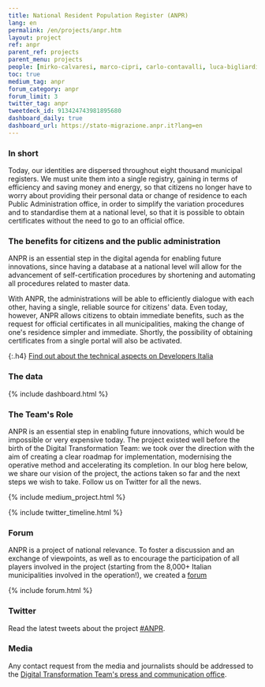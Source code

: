```yaml
---
title: National Resident Population Register (ANPR)
lang: en
permalink: /en/projects/anpr.htm
layout: project
ref: anpr
parent_ref: projects
parent_menu: projects
people: [mirko-calvaresi, marco-cipri, carlo-contavalli, luca-bigliardi, giuseppe-pasceri, elisabetta-pique]
toc: true
medium_tag: anpr
forum_category: anpr
forum_limit: 3
twitter_tag: anpr
tweetdeck_id: 913424743981895680
dashboard_daily: true
dashboard_url: https://stato-migrazione.anpr.it?lang=en
---
```


### In short

Today, our identities are dispersed throughout eight thousand municipal registers. We must
unite them into a single registry, gaining in terms of efficiency and saving money and energy,
so that citizens no longer have to worry about providing their personal data or
change of residence to each Public Administration office, in order to simplify the
variation procedures and to standardise them at a national level, so that it is possible to
obtain certificates without the need to go to
an official office.

### The benefits for citizens and the public administration

ANPR is an essential step in the digital agenda for enabling future innovations, since having a database at a national level will allow for the advancement of self-certification procedures by shortening and
automating all procedures related to master data.

With ANPR, the administrations will be able to efficiently dialogue with each other,
having a single, reliable source for citizens&#39; data. Even today, however,
ANPR allows citizens to obtain immediate benefits, such as the request for official
certificates in all municipalities, making the change of one&#39;s residence simpler and immediate.
Shortly, the possibility of obtaining certificates from a single portal will also be activated.


{:.h4}
[Find out about the technical aspects on Developers Italia](https://developers.italia.it/en/anpr/)

### The data
{% include dashboard.html %}

### The Team&#39;s Role

ANPR is an essential step in enabling future innovations, which would be impossible or very expensive today. The project existed well before the birth of the Digital Transformation Team: we took over the direction with the
aim of creating a clear roadmap for implementation, modernising the operative method and accelerating its completion. In our blog here below, we share our vision of the project, the actions taken so far and the next steps we wish to take. Follow us on Twitter for all the news.


{% include medium_project.html %}

{% include twitter_timeline.html %}

### Forum
ANPR is a project of national relevance. To foster a discussion and an exchange of viewpoints, as well as to encourage the participation of all players involved in the project (starting from the 8,000+ Italian municipalities involved in the operation!), we created a [forum](https://forum.italia.it/c/anpr)

{% include forum.html %}

### Twitter

Read the latest tweets about the project [#ANPR](https://twitter.com/search?f=tweets&q=%23ANPR%20from%3Aitdigitalteam&src=typd).

### Media
Any contact request from the media and journalists should be addressed to the
[Digital Transformation Team's press and communication office](https://teamdigitale.governo.it/en/contacts).
